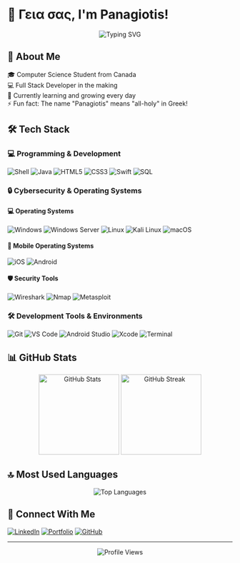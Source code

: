 # 👋 Γεια σας, I'm Panagiotis! 

<div align="center">
  <img src="https://readme-typing-svg.demolab.com?font=Fira+Code&pause=500&color=00F7A4&center=true&vCenter=true&width=435&lines=Full+Stack+Developer;Always+learning+new+things;Passionate+about+technology" alt="Typing SVG" />
</div>

## 🚀 About Me
🎓 Computer Science Student from Canada  
💻 Full Stack Developer in the making  
🌱 Currently learning and growing every day  
⚡ Fun fact: The name "Panagiotis" means "all-holy" in Greek!

## 🛠️ Tech Stack
### 💻 Programming & Development
![Shell](https://img.shields.io/badge/Shell-4EAA25?style=flat-square&logo=gnu-bash&logoColor=white)
![Java](https://img.shields.io/badge/Java-ED8B00?style=flat-square&logo=openjdk&logoColor=white)
![HTML5](https://img.shields.io/badge/HTML5-E34F26?style=flat-square&logo=html5&logoColor=white)
![CSS3](https://img.shields.io/badge/CSS3-1572B6?style=flat-square&logo=css3&logoColor=white)
![Swift](https://img.shields.io/badge/Swift-FA7343?style=flat-square&logo=swift&logoColor=white)
![SQL](https://img.shields.io/badge/SQL-4479A1?style=flat-square&logo=mysql&logoColor=white)

### 🔒 Cybersecurity & Operating Systems
#### 💻 Operating Systems
![Windows](https://img.shields.io/badge/Windows-0078D6?style=flat-square&logo=windows&logoColor=white)
![Windows Server](https://img.shields.io/badge/Windows_Server-0078D6?style=flat-square&logo=windows&logoColor=white)
![Linux](https://img.shields.io/badge/Linux-FCC624?style=flat-square&logo=linux&logoColor=black)
![Kali Linux](https://img.shields.io/badge/Kali_Linux-557C94?style=flat-square&logo=kali-linux&logoColor=white)
![macOS](https://img.shields.io/badge/macOS-000000?style=flat-square&logo=apple&logoColor=white)

#### 📱 Mobile Operating Systems
![iOS](https://img.shields.io/badge/iOS-333333?style=flat-square&logo=ios&logoColor=white)
![Android](https://img.shields.io/badge/Android-3DDC84?style=flat-square&logo=android&logoColor=white)

#### 🛡️ Security Tools
![Wireshark](https://img.shields.io/badge/Wireshark-1679A7?style=flat-square&logo=wireshark&logoColor=white)
![Nmap](https://img.shields.io/badge/Nmap-0E83CD?style=flat-square&logo=nmap&logoColor=white)
![Metasploit](https://img.shields.io/badge/Metasploit-2A2A2A?style=flat-square&logo=metasploit&logoColor=white)

### 🛠️ Development Tools & Environments
![Git](https://img.shields.io/badge/Git-F05032?style=flat-square&logo=git&logoColor=white)
![VS Code](https://img.shields.io/badge/VS_Code-007ACC?style=flat-square&logo=visual-studio-code&logoColor=white)
![Android Studio](https://img.shields.io/badge/Android_Studio-3DDC84?style=flat-square&logo=android-studio&logoColor=white)
![Xcode](https://img.shields.io/badge/Xcode-147EFB?style=flat-square&logo=xcode&logoColor=white)
![Terminal](https://img.shields.io/badge/Terminal-241F31?style=flat-square&logo=gnu-bash&logoColor=white)

## 📊 GitHub Stats

<div align="center">
  <img height="180em" src="https://github-readme-stats.vercel.app/api?username=Panagiotis1226&show_icons=true&theme=tokyonight" alt="GitHub Stats" />
  <img height="180em" src="https://github-readme-streak-stats.herokuapp.com/?user=Panagiotis1226&theme=tokyonight" alt="GitHub Streak" />
</div>

## 🔝 Most Used Languages
<div align="center">
  <img src="https://github-readme-stats.vercel.app/api/top-langs/?username=Panagiotis1226&layout=compact&theme=tokyonight" alt="Top Languages" />
</div>

## 🤝 Connect With Me
[![LinkedIn](https://img.shields.io/badge/LinkedIn-0077B5?style=for-the-badge&logo=linkedin&logoColor=white)](https://www.linkedin.com/in/panagiotis-nicolacacos)
[![Portfolio](https://img.shields.io/badge/Portfolio-FF5722?style=for-the-badge&logo=google-chrome&logoColor=white)](https://panagiotis1226.github.io/portfolio/)
[![GitHub](https://img.shields.io/badge/GitHub-100000?style=for-the-badge&logo=github&logoColor=white)](https://github.com/Panagiotis1226)

---
<div align="center">
  <img src="https://komarev.com/ghpvc/?username=Panagiotis1226&color=blueviolet" alt="Profile Views" />
</div>
